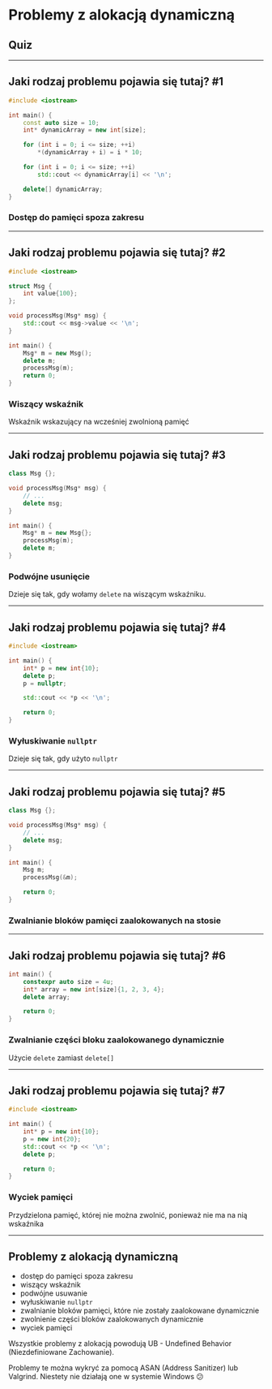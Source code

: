 <!-- .slide: data-background="#111111" -->

# Problemy z alokacją dynamiczną

## Quiz

___

## Jaki rodzaj problemu pojawia się tutaj? #1

```cpp
#include <iostream>

int main() {
    const auto size = 10;
    int* dynamicArray = new int[size];

    for (int i = 0; i <= size; ++i)
        *(dynamicArray + i) = i * 10;

    for (int i = 0; i <= size; ++i)
        std::cout << dynamicArray[i] << '\n';

    delete[] dynamicArray;
}
```
<!-- .element: class="fragment fade-in" -->

### Dostęp do pamięci spoza zakresu
<!-- .element: class="fragment fade-in" -->

___

## Jaki rodzaj problemu pojawia się tutaj? #2

```cpp
#include <iostream>

struct Msg {
    int value{100};
};

void processMsg(Msg* msg) {
    std::cout << msg->value << '\n';
}

int main() {
    Msg* m = new Msg();
    delete m;
    processMsg(m);
    return 0;
}
```

### Wiszący wskaźnik
<!-- .element: class="fragment fade-in" -->

Wskaźnik wskazujący na wcześniej zwolnioną pamięć
<!-- .element: class="fragment fade-in" -->

___

## Jaki rodzaj problemu pojawia się tutaj? #3

```cpp
class Msg {};

void processMsg(Msg* msg) {
    // ...
    delete msg;
}

int main() {
    Msg* m = new Msg{};
    processMsg(m);
    delete m;
}
```

### Podwójne usunięcie
<!-- .element: class="fragment fade-in" -->

Dzieje się tak, gdy wołamy `delete` na wiszącym wskaźniku.
<!-- .element: class="fragment fade-in" -->

___

## Jaki rodzaj problemu pojawia się tutaj? #4

```cpp
#include <iostream>

int main() {
    int* p = new int{10};
    delete p;
    p = nullptr;

    std::cout << *p << '\n';

    return 0;
}
```

### Wyłuskiwanie `nullptr`
<!-- .element: class="fragment fade-in" -->

Dzieje się tak, gdy użyto `nullptr`
<!-- .element: class="fragment fade-in" -->

___

## Jaki rodzaj problemu pojawia się tutaj? #5

```cpp
class Msg {};

void processMsg(Msg* msg) {
    // ...
    delete msg;
}

int main() {
    Msg m;
    processMsg(&m);

    return 0;
}
```

### Zwalnianie bloków pamięci zaalokowanych na stosie
<!-- .element: class="fragment fade-in" -->

___

## Jaki rodzaj problemu pojawia się tutaj? #6

```cpp
int main() {
    constexpr auto size = 4u;
    int* array = new int[size]{1, 2, 3, 4};
    delete array;

    return 0;
}
```

### Zwalnianie części bloku zaalokowanego dynamicznie
<!-- .element: class="fragment fade-in" -->

Użycie `delete` zamiast `delete[]`
<!-- .element: class="fragment fade-in" -->

___

## Jaki rodzaj problemu pojawia się tutaj? #7

```cpp
#include <iostream>

int main() {
    int* p = new int{10};
    p = new int{20};
    std::cout << *p << '\n';
    delete p;

    return 0;
}
```

### Wyciek pamięci
<!-- .element: class="fragment fade-in" -->

Przydzielona pamięć, której nie można zwolnić, ponieważ nie ma na nią wskaźnika
<!-- .element: class="fragment fade-in" -->

___

## Problemy z alokacją dynamiczną

* <!-- .element: class="fragment fade-in" --> dostęp do pamięci spoza zakresu
* <!-- .element: class="fragment fade-in" --> wiszący wskaźnik
* <!-- .element: class="fragment fade-in" --> podwójne usuwanie
* <!-- .element: class="fragment fade-in" --> wyłuskiwanie <code>nullptr</code>
* <!-- .element: class="fragment fade-in" --> zwalnianie bloków pamięci, które nie zostały zaalokowane dynamicznie
* <!-- .element: class="fragment fade-in" --> zwolnienie części bloków zaalokowanych dynamicznie
* <!-- .element: class="fragment fade-in" --> wyciek pamięci

Wszystkie problemy z alokacją powodują UB - Undefined Behavior (Niezdefiniowane Zachowanie).
<!-- .element: class="fragment fade-in" -->

Problemy te można wykryć za pomocą ASAN (Address Sanitizer) lub Valgrind.
Niestety nie działają one w systemie Windows 😕
<!-- .element: class="fragment fade-in" -->
